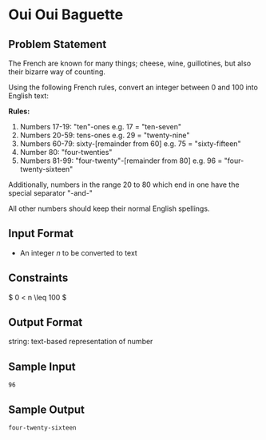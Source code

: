 # Oui Oui Baguette

## Problem Statement

The French are known for many things; cheese, wine, guillotines, but also their bizarre way of counting.

Using the following French rules, convert an integer between 0 and 100 into English text:

**Rules:**

1. Numbers 17-19: "ten"-ones e.g. 17 = "ten-seven"
2. Numbers 20-59: tens-ones e.g. 29 = "twenty-nine"
3. Numbers 60-79: sixty-[remainder from 60] e.g. 75 = "sixty-fifteen"
4. Number 80: "four-twenties"
5. Numbers 81-99: "four-twenty"-[remainder from 80] e.g. 96 = "four-twenty-sixteen"

Additionally, numbers in the range 20 to 80 which end in one have the special separator "-and-"

All other numbers should keep their normal English spellings.

## Input Format

- An integer $n$ to be converted to text

## Constraints

$
0 < n \leq 100
$


## Output Format
string: text-based representation of number

## Sample Input

```
96
```

## Sample Output

```
four-twenty-sixteen
```

